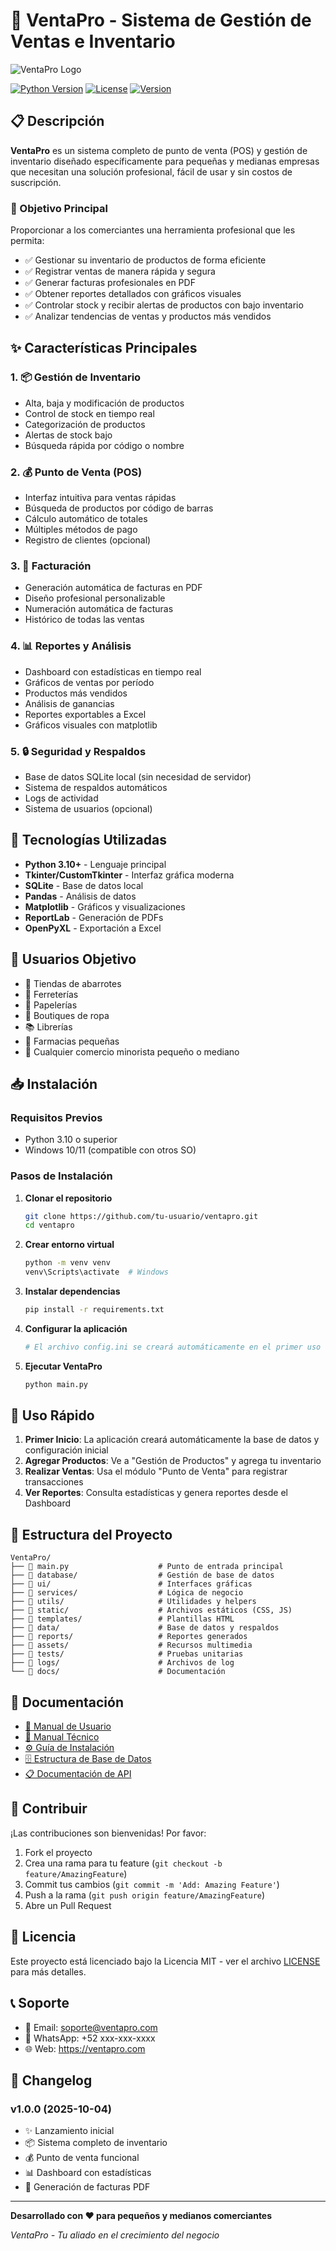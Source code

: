 # 🏪 VentaPro - Sistema de Gestión de Ventas e Inventario

![VentaPro Logo](assets/images/banner.jpg)

[![Python Version](https://img.shields.io/badge/python-3.10%2B-blue.svg)](https://python.org)
[![License](https://img.shields.io/badge/license-MIT-green.svg)](LICENSE)
[![Version](https://img.shields.io/badge/version-1.0.0-brightgreen.svg)](main.py)

## 📋 Descripción

**VentaPro** es un sistema completo de punto de venta (POS) y gestión de inventario diseñado específicamente para pequeñas y medianas empresas que necesitan una solución profesional, fácil de usar y sin costos de suscripción.

### 🎯 Objetivo Principal

Proporcionar a los comerciantes una herramienta profesional que les permita:

- ✅ Gestionar su inventario de productos de forma eficiente
- ✅ Registrar ventas de manera rápida y segura  
- ✅ Generar facturas profesionales en PDF
- ✅ Obtener reportes detallados con gráficos visuales
- ✅ Controlar stock y recibir alertas de productos con bajo inventario
- ✅ Analizar tendencias de ventas y productos más vendidos

## ✨ Características Principales

### 1. 📦 Gestión de Inventario
- Alta, baja y modificación de productos
- Control de stock en tiempo real
- Categorización de productos
- Alertas de stock bajo
- Búsqueda rápida por código o nombre

### 2. 💰 Punto de Venta (POS)
- Interfaz intuitiva para ventas rápidas
- Búsqueda de productos por código de barras
- Cálculo automático de totales
- Múltiples métodos de pago
- Registro de clientes (opcional)

### 3. 🧾 Facturación
- Generación automática de facturas en PDF
- Diseño profesional personalizable
- Numeración automática de facturas
- Histórico de todas las ventas

### 4. 📊 Reportes y Análisis
- Dashboard con estadísticas en tiempo real
- Gráficos de ventas por período
- Productos más vendidos
- Análisis de ganancias
- Reportes exportables a Excel
- Gráficos visuales con matplotlib

### 5. 🔒 Seguridad y Respaldos
- Base de datos SQLite local (sin necesidad de servidor)
- Sistema de respaldos automáticos
- Logs de actividad
- Sistema de usuarios (opcional)

## 🔧 Tecnologías Utilizadas

- **Python 3.10+** - Lenguaje principal
- **Tkinter/CustomTkinter** - Interfaz gráfica moderna
- **SQLite** - Base de datos local
- **Pandas** - Análisis de datos
- **Matplotlib** - Gráficos y visualizaciones
- **ReportLab** - Generación de PDFs
- **OpenPyXL** - Exportación a Excel

## 👥 Usuarios Objetivo

- 🏪 Tiendas de abarrotes
- 🔧 Ferreterías
- 📝 Papelerías
- 👗 Boutiques de ropa
- 📚 Librerías
- 💊 Farmacias pequeñas
- 🛒 Cualquier comercio minorista pequeño o mediano

## 📥 Instalación

### Requisitos Previos
- Python 3.10 o superior
- Windows 10/11 (compatible con otros SO)

### Pasos de Instalación

1. **Clonar el repositorio**
   ```bash
   git clone https://github.com/tu-usuario/ventapro.git
   cd ventapro
   ```

2. **Crear entorno virtual**
   ```bash
   python -m venv venv
   venv\Scripts\activate  # Windows
   ```

3. **Instalar dependencias**
   ```bash
   pip install -r requirements.txt
   ```

4. **Configurar la aplicación**
   ```bash
   # El archivo config.ini se creará automáticamente en el primer uso
   ```

5. **Ejecutar VentaPro**
   ```bash
   python main.py
   ```

## 🚀 Uso Rápido

1. **Primer Inicio**: La aplicación creará automáticamente la base de datos y configuración inicial
2. **Agregar Productos**: Ve a "Gestión de Productos" y agrega tu inventario
3. **Realizar Ventas**: Usa el módulo "Punto de Venta" para registrar transacciones
4. **Ver Reportes**: Consulta estadísticas y genera reportes desde el Dashboard

## 📁 Estructura del Proyecto

```
VentaPro/
├── 📄 main.py                    # Punto de entrada principal
├── 📁 database/                  # Gestión de base de datos
├── 📁 ui/                        # Interfaces gráficas
├── 📁 services/                  # Lógica de negocio
├── 📁 utils/                     # Utilidades y helpers
├── 📁 static/                    # Archivos estáticos (CSS, JS)
├── 📁 templates/                 # Plantillas HTML
├── 📁 data/                      # Base de datos y respaldos
├── 📁 reports/                   # Reportes generados
├── 📁 assets/                    # Recursos multimedia
├── 📁 tests/                     # Pruebas unitarias
├── 📁 logs/                      # Archivos de log
└── 📁 docs/                      # Documentación
```

## 📖 Documentación

- [📘 Manual de Usuario](docs/manual_usuario.md)
- [🔧 Manual Técnico](docs/manual_tecnico.md)
- [⚙️ Guía de Instalación](docs/instalacion.md)
- [🗄️ Estructura de Base de Datos](docs/estructura_db.md)
- [📋 Documentación de API](docs/api_docs.md)

## 🤝 Contribuir

¡Las contribuciones son bienvenidas! Por favor:

1. Fork el proyecto
2. Crea una rama para tu feature (`git checkout -b feature/AmazingFeature`)
3. Commit tus cambios (`git commit -m 'Add: Amazing Feature'`)
4. Push a la rama (`git push origin feature/AmazingFeature`)
5. Abre un Pull Request

## 📄 Licencia

Este proyecto está licenciado bajo la Licencia MIT - ver el archivo [LICENSE](LICENSE) para más detalles.

## 📞 Soporte

- 📧 Email: soporte@ventapro.com
- 📱 WhatsApp: +52 xxx-xxx-xxxx
- 🌐 Web: https://ventapro.com

## 📝 Changelog

### v1.0.0 (2025-10-04)
- ✨ Lanzamiento inicial
- 📦 Sistema completo de inventario
- 💰 Punto de venta funcional
- 📊 Dashboard con estadísticas
- 🧾 Generación de facturas PDF

---

**Desarrollado con ❤️ para pequeños y medianos comerciantes**

*VentaPro - Tu aliado en el crecimiento del negocio*
